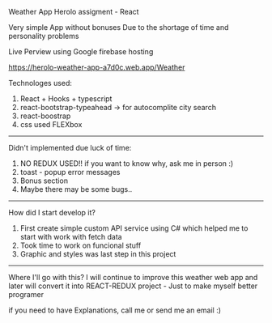 Weather App Herolo assigment - React

Very simple App without bonuses Due to the shortage of time and personality problems

Live Perview using Google firebase hosting

https://herolo-weather-app-a7d0c.web.app/Weather

Technologes used:

1. React + Hooks + typescript
2. react-bootstrap-typeahead -> for autocomplite city search
3. react-boostrap
4. css used FLEXbox

--------------------------------------------------------------------------------------------------

Didn't implemented due luck of time:
1. NO REDUX USED!! if you want to know why, ask me in person :)
2. toast - popup error messages
3. Bonus section
4. Maybe there may be some bugs..

--------------------------------------------------------------------------------------------------
How did I start develop it?
1. First create simple custom API service using C# which helped me to start with work with fetch data
2. Took time to work on funcional stuff
3. Graphic and styles was last step in this project

--------------------------------------------------------------------------------------------------

Where I'll go with this?
I will continue to improve this weather web app and later will convert it into REACT-REDUX project - Just to make myself better programer

if you need to have Explanations, call me or send me an email :)

